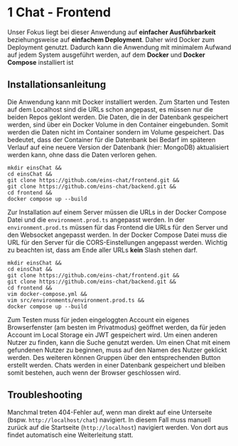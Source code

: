 # 1 Chat - Frontend

Unser Fokus liegt bei dieser Anwendung auf **einfacher Ausführbarkeit** beziehungsweise auf **einfachem Deployment**. Daher wird Docker zum Deployment genutzt. Dadurch kann die Anwendung mit minimalem Aufwand auf jedem System ausgeführt werden, auf dem **Docker** und **Docker Compose** installiert ist 

## Installationsanleitung

Die Anwendung kann mit Docker installiert werden. Zum Starten und Testen auf dem Localhost sind die URLs schon angepasst, es müssen nur die beiden Repos geklont werden. Die Daten, die in der Datenbank gespeichert werden, sind über ein Docker Volume in den Container eingebunden. Somit werden die Daten nicht im Container sondern im Volume gespeichert. Das bedeutet, dass der Container für die Datenbank bei Bedarf im späteren Verlauf auf eine neuere Version der Datenbank (hier: MongoDB) aktualisiert werden kann, ohne dass die Daten verloren gehen.

```shell
mkdir einsChat &&
cd einsChat &&
git clone https://github.com/eins-chat/frontend.git &&
git clone https://github.com/eins-chat/backend.git &&
cd frontend &&
docker compose up --build
```

Zur Installation auf einem Server müssen die URLs in der Docker Compose Datei und die `environment.prod.ts` angepasst werden. In der `environment.prod.ts` müssen für das Frontend die URLs für den Server und den Websocket angepasst werden. In der Docker Compose Datei muss die URL für den Server für die CORS-Einstellungen angepasst werden. Wichtig zu beachten ist, dass am Ende aller URLs **kein** Slash stehen darf.

```shell
mkdir einsChat &&
cd einsChat &&
git clone https://github.com/eins-chat/frontend.git &&
git clone https://github.com/eins-chat/backend.git &&
cd frontend &&
vim docker-compose.yml &&
vim src/environments/environment.prod.ts &&
docker compose up --build
```

Zum Testen muss für jeden eingeloggten Account ein eigenes Browserfenster (am besten im Privatmodus) geöffnet werden, da für jeden Account im Local Storage ein JWT gespeichert wird.
Um einen anderen Nutzer zu finden, kann die Suche genutzt werden. Um einen Chat mit einem gefundenen Nutzer zu beginnen, muss auf den Namen des Nutzer geklickt werden. Des weiteren können Gruppen über den entsprechenden Button erstellt werden. Chats werden in einer Datenbank gespeichert und bleiben somit bestehen, auch wenn der Browser geschlossen wird.

## Troubleshooting

Manchmal treten 404-Fehler auf, wenn man direkt auf eine Unterseite (bspw. `http://localhost/chat`) navigiert. In diesem Fall muss manuell zurück auf die Startseite (`http://localhost`) navigiert werden. Von dort aus findet automatisch eine Weiterleitung statt.
